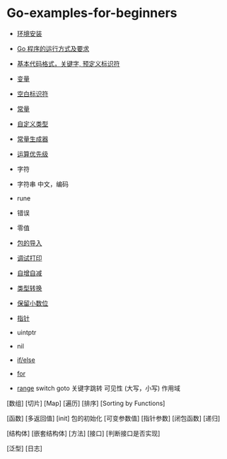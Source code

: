 # Go-examples-for-beginners

- [环境安装](installation.md)
- [Go 程序的运行方式及要求](buildandrun.md)
- [基本代码格式，关键字, 预定义标识符](basesyntaxandkeyword.md)
- [变量](variables.md)
- [空白标识符](blank_operator.md)
- [常量](const.md)
- [自定义类型](typedef.md)
- [常量生成器](iota.md)
- [运算优先级](operator_priority.md)
- 字符
- 字符串 中文，编码 
- rune
- 错误
- 零值

- [包的导入](import.md)
- [调试打印](print.md)
- [自增自减](inc_and_dec.md)
- [类型转换](data_convert.md)
- [保留小数位](decimal.md)
- [指针](pointer.md)
- uintptr 
- nil

- [if/else](if_else.md)
- [for](for.md)
- [range](range.md)
switch 
goto 
关键字跳转 
可见性 (大写，小写)
作用域

[数组]
[切片]
[Map]
[遍历]
[排序]
[Sorting by Functions]

[函数]
[多返回值]
[init]
包的初始化
[可变参数值]
[指针参数]
[闭包函数]
[递归]

[结构体]
[嵌套结构体]
[方法]
[接口]
[判断接口是否实现]

[泛型]
[日志]